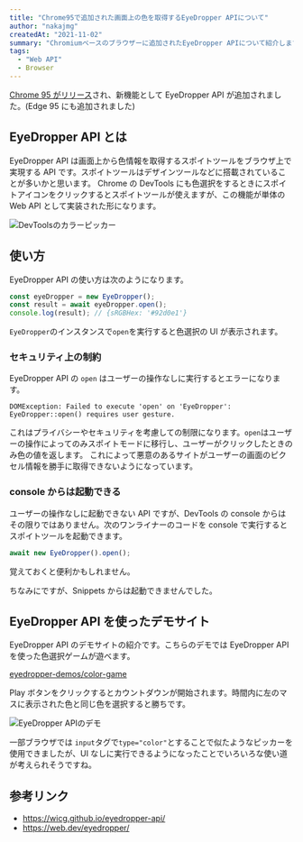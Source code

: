 ```yaml
---
title: "Chrome95で追加された画面上の色を取得するEyeDropper APIについて"
author: "nakajmg"
createdAt: "2021-11-02"
summary: "Chromiumベースのブラウザーに追加されたEyeDropper APIについて紹介します"
tags:
  - "Web API"
  - Browser
---
```


[Chrome 95 がリリース](https://developer.chrome.com/blog/new-in-chrome-95/)され、新機能として EyeDropper API が追加されました。(Edge 95 にも追加されました)

## EyeDropper API とは

EyeDropper API は画面上から色情報を取得するスポイトツールをブラウザ上で実現する API です。スポイトツールはデザインツールなどに搭載されていることが多いかと思います。
Chrome の DevTools にも色選択をするときにスポイトアイコンをクリックするとスポイトツールが使えますが、この機能が単体の Web API として実装された形になります。

![DevToolsのカラーピッカー](/frontend-expert/image/eyedropper-api/eyedropper.png)

## 使い方

EyeDropper API の使い方は次のようになります。

```js
const eyeDropper = new EyeDropper();
const result = await eyeDropper.open();
console.log(result); // {sRGBHex: '#92d0e1'}
```

`EyeDropper`のインスタンスで`open`を実行すると色選択の UI が表示されます。

### セキュリティ上の制約

EyeDropper API の `open` はユーザーの操作なしに実行するとエラーになります。

```
DOMException: Failed to execute 'open' on 'EyeDropper': EyeDropper::open() requires user gesture.
```

これはプライバシーやセキュリティを考慮しての制限になります。`open`はユーザーの操作によってのみスポイトモードに移行し、ユーザーがクリックしたときのみ色の値を返します。
これによって悪意のあるサイトがユーザーの画面のピクセル情報を勝手に取得できないようになっています。

### console からは起動できる

ユーザーの操作なしに起動できない API ですが、DevTools の console からはその限りではありません。次のワンライナーのコードを console で実行するとスポイトツールを起動できます。

```js
await new EyeDropper().open();
```

覚えておくと便利かもしれません。

ちなみにですが、Snippets からは起動できませんでした。

## EyeDropper API を使ったデモサイト

EyeDropper API のデモサイトの紹介です。こちらのデモでは EyeDropper API を使った色選択ゲームが遊べます。

[eyedropper-demos/color-game](https://captainbrosset.github.io/eyedropper-demos/color-game.html)

Play ボタンをクリックするとカウントダウンが開始されます。時間内に左のマスに表示された色と同じ色を選択すると勝ちです。

![EyeDropper APIのデモ](/frontend-expert/image/eyedropper-api/demo.png)

一部ブラウザでは `input`タグで`type="color"`とすることで似たようなピッカーを使用できましたが、UI なしに実行できるようになったことでいろいろな使い道が考えられそうですね。

## 参考リンク

- https://wicg.github.io/eyedropper-api/
- https://web.dev/eyedropper/

